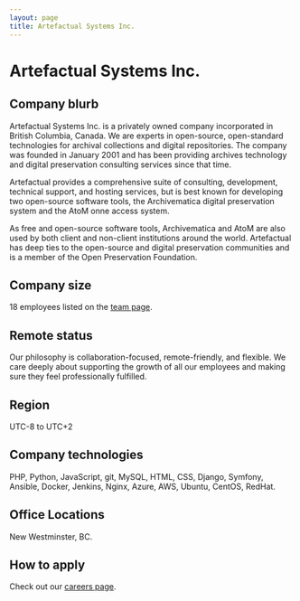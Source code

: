 ```yaml
---
layout: page
title: Artefactual Systems Inc.
---
```


# Artefactual Systems Inc.

## Company blurb

Artefactual Systems Inc. is a privately owned company incorporated in British Columbia, Canada. We are experts in open-source, open-standard technologies for archival collections and digital repositories. The company was founded in January 2001 and has been providing archives technology and digital preservation consulting services since that time.

Artefactual provides a comprehensive suite of consulting, development, technical support, and hosting services, but is best known for developing two open-source software tools, the Archivematica digital preservation system and the AtoM onne access system.

As free and open-source software tools, Archivematica and AtoM are also used by both client and non-client  institutions around the world. Artefactual has deep ties to the open-source and digital preservation communities and is a member of the Open Preservation Foundation.

## Company size

18 employees listed on the [team page](https://www.artefactual.com/team/).

## Remote status

Our philosophy is collaboration-focused, remote-friendly, and flexible. We care deeply about supporting the growth of all our employees and making sure they feel professionally fulfilled.

## Region

UTC-8 to UTC+2

## Company technologies

PHP, Python, JavaScript, git, MySQL, HTML, CSS, Django, Symfony, Ansible, Docker, Jenkins, Nginx, Azure, AWS, Ubuntu, CentOS, RedHat.

## Office Locations

New Westminster, BC.

## How to apply

Check out our [careers page](https://artefactual-systems.breezy.hr/).
